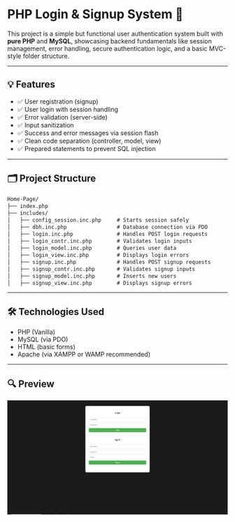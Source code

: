 # PHP Login & Signup System 🔐

This project is a simple but functional user authentication system built with **pure PHP** and **MySQL**, showcasing backend fundamentals like session management, error handling, secure authentication logic, and a basic MVC-style folder structure.

---

## 💡 Features

- ✅ User registration (signup)
- ✅ User login with session handling
- ✅ Error validation (server-side)
- ✅ Input sanitization
- ✅ Success and error messages via session flash
- ✅ Clean code separation (controller, model, view)
- ✅ Prepared statements to prevent SQL injection

---

## 🗂️ Project Structure


```
Home-Page/
├── index.php
├── includes/
│   ├── config_session.inc.php     # Starts session safely
│   ├── dbh.inc.php                # Database connection via PDO
│   ├── login.inc.php              # Handles POST login requests
│   ├── login_contr.inc.php        # Validates login inputs
│   ├── login_model.inc.php        # Queries user data
│   ├── login_view.inc.php         # Displays login errors
│   ├── signup.inc.php             # Handles POST signup requests
│   ├── signup_contr.inc.php       # Validates signup inputs
│   ├── signup_model.inc.php       # Inserts new users
│   ├── signup_view.inc.php        # Displays signup errors
```

---

## 🛠️ Technologies Used

- PHP (Vanilla)
- MySQL (via PDO)
- HTML (basic forms)
- Apache (via XAMPP or WAMP recommended)

---
## 🔍 Preview

![Login System Screenshot](Images/ScreenShot.jpg)

